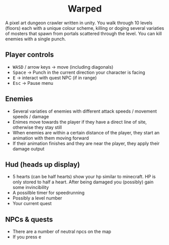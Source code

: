 <h1 align="center">Warped</h1>

A pixel art dungeon crawler written in unity.
You walk through 10 levels (floors) each with a unique colour scheme, killing or doging several variaties of mosters that spawn from portals scattered through the level. You can kill enemies with a single punch.

## Player controls
- <kbd>W</kbd><kbd>A</kbd><kbd>S</kbd><kbd>D</kbd> / arrow keys -> move (including diagonals)
- <kbd>Space</kbd> -> Punch in the current direction your character is facing
- <kbd>E</kbd> -> interact with quest NPC (if in range)
- <kbd>Esc</kbd> -> Pause menu

## Enemies
- Several variaties of enemies with different attack speeds / movement speeds / damage
- Enimes move towards the player if they have a direct line of site, otherwise they stay still
- When enemies are within a certain distance of the player, they start an animation with them moving forward
- If their animation finishes and they are near the player, they apply their damage output

## Hud (heads up display)
- 5 hearts (can be half hearts) show your hp similar to minecraft. HP is only stored to half a heart. After being damaged you (possibly) gain some invincibility
- A possilble timer for speedrunning
- Possibly a level number
- Your current quest

## NPCs & quests
- There are a number of neutral npcs on the map
- If you press <kbd>e</kbd>


